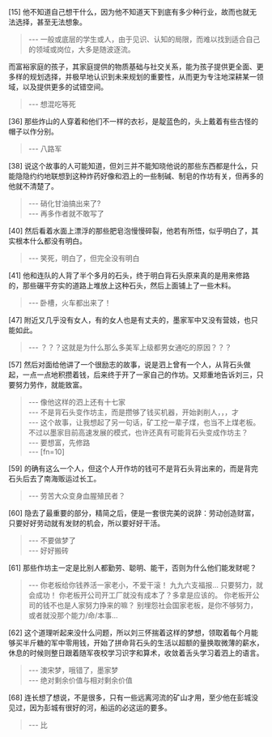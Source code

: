 
[15] 他不知道自己想干什么，因为他不知道天下到底有多少种行业，故而也就无法选择，甚至无法想象。
>--- 一般或底层的学生或人，由于见识、认知的局限，而难以找到适合自己的领域或岗位，大多是随波逐流。

而富裕家庭的孩子，其家庭提供的物质基础与社交关系，能为孩子提供更全面、更多样的规划选择，并极早地认识到未来规划的重要性，从而更为专注地深耕某一领域，以及提供更多的试错空间。<br>
>--- 想混吃等死<br>

[36] 那些炸山的人穿着和他们不一样的衣衫，是靛蓝色的，头上戴着有些古怪的帽子以作分别。
>--- 八路军<br>

[38] 说这个故事的人可能知道，但刘三并不能知晓他说的那些东西都是什么，只能隐隐约约地联想到这种炸药好像和泗上的一些制碱、制皂的作坊有关，但再多的他就不清楚了。
>--- 硝化甘油搞出来了?<br>
>--- 再多作者就不敢写了<br>

[40] 然后看着水面上漂浮的那些肥皂泡慢慢碎裂，他若有所悟，似乎明白了，其实根本什么都没有明白。
>--- 笑死，明白了，但完全没有明白<br>

[41] 他和连队的人背了半个多月的石头，终于明白背石头原来真的是用来修路的，那些碾平夯实的道路上堆放上这种石头，然后上面铺上了一些木料。
>--- 卧槽，火车都出来了！<br>

[47] 附近又几乎没有女人，有的女人也是有丈夫的，墨家军中又没有营妓，也只能如此。
>--- ？？？这就是为什么那么多美军上级都男女通吃的原因？？？<br>

[57] 然后对面给他讲了一个很励志的故事，说是泗上曾有一个人，从背石头做起，一点一点地积攒着钱，后来终于开了一家自己的作坊。又郑重地告诉刘三，只要努力劳作，就能致富。
>--- 像他这样的泗上还有十七家<br>
>--- 不是背石头变作坊主，而是攒够了钱买机器，开始剥削人，，，才<br>
>--- 这个故事，让我想起了另一句话，矿工挖一辈子煤，也当不上煤老板。不过以墨家目前高速发展的模式，也许还真有可能背石头变成作坊主？<br>
>--- 要想富，先修路<br>
>--- [fn=10]<br>

[59] 的确有这么一个人，但这个人开作坊的钱可不是背石头背出来的，而是背完石头后去了南海贩运过长工。
>--- 劳苦大众变身血腥殖民者？<br>

[60] 隐去了最重要的部分，精简之后，便是一套很完美的说辞：劳动创造财富，只要好好劳动就有发财的机会，所以要好好干活。
>--- 不要做梦了<br>
>--- 好好搬砖<br>

[61] 那些作坊主一定是比别人都勤劳、聪明、能干，否则为什么他们能发财呢？
>--- 你老板给你钱养活一家老小，不爱干滚！
九九六支福报...
只要努力，就会成功！
你老板开公司开工厂就没有成本了？多拿是应该的。
你老板开公司的钱不也是人家努力挣来的嘛？
别埋怨社会国家老板，是你不够努力，或者就没那个能力/命/本事...<br>

[62] 这个道理听起来没什么问题，所以刘三怀揣着这样的梦想，领取着每个月能够买半斤糖的军中零用钱，开始了拼命背石头的生活以超额的量换取微薄的薪水，休息的时候则整日跟着随军夜校学习识字和算术，收敛着舌头学习着泗上的语言。
>--- 澳宋梦，哦错了，墨家梦<br>
>--- 绝对剩余价值与相对剩余价值<br>

[68] 连长想了想说，不是很多，只有一些远离河流的矿山才用，至少他在彭城没见过，因为彭城有很好的河，船运的必这运的要多。
>--- 比<br>
